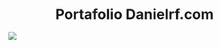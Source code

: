 <h1 align="center">
  Portafolio Danielrf.com
</h1>

![](https://img.shields.io/badge/OS-Windows-informational?style=flat&logo=Windows&logoColor=white&color=2bbc8a)
